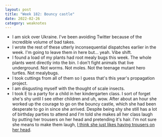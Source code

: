 ```yaml
---
layout: post
title: "Week 182: Bouncy castle"
date: 2022-02-26
category: weaknotes
---
```

* I am sick over Ukraine. I've been avoiding Twitter because of the incredible volume of bad takes.
* I wrote the rest of these utterly inconsequential dispatches earlier in the week. I'm going to leave them in here but... yeah. Vibe shift.
* I found a load of my plants had root mealy bugs this week. The whole plants went directly into the bin. I don't fight animals that live underground. Not worms. Not moles. Not the teenage mutant hero turtles. Not mealybugs.
* I took cuttings from all of them so I guess that's this year's propagation project.
* I am disgusting myself with the thought of scale insects.
* I took E to a party for a child in her kindergarten class. I sort of forget she's shy until I see other children and uh, wow. After about an hour she worked up the courage to go on the bouncy castle, which she had been desperate to go in since she arrived. Despite being shy she still has a lot of birthday parties to attend and I'm told she makes all her class laugh by putting her trousers on her head and pretending it's hair. I'm not sure she means to make them laugh, [I think she just likes having trousers on her head](https://alicebartlett.co.uk/blog/weaknotes-116).
